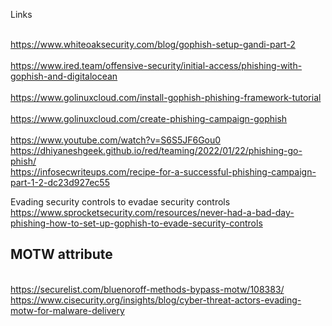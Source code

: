 Links

<br>https://www.whiteoaksecurity.com/blog/gophish-setup-gandi-part-2<br>
<br>https://www.ired.team/offensive-security/initial-access/phishing-with-gophish-and-digitalocean<br>
<br>https://www.golinuxcloud.com/install-gophish-phishing-framework-tutorial<br>
<br>https://www.golinuxcloud.com/create-phishing-campaign-gophish<br>
<br>https://www.youtube.com/watch?v=S6S5JF6Gou0<br>
https://dhiyaneshgeek.github.io/red/teaming/2022/01/22/phishing-go-phish/ <br>
https://infosecwriteups.com/recipe-for-a-successful-phishing-campaign-part-1-2-dc23d927ec55 <br>

Evading security controls to evadae security controls<br> 
https://www.sprocketsecurity.com/resources/never-had-a-bad-day-phishing-how-to-set-up-gophish-to-evade-security-controls <br>

<b><h2>MOTW attribute </b></h2><br>
  https://securelist.com/bluenoroff-methods-bypass-motw/108383/ <br>
  https://www.cisecurity.org/insights/blog/cyber-threat-actors-evading-motw-for-malware-delivery <br>
